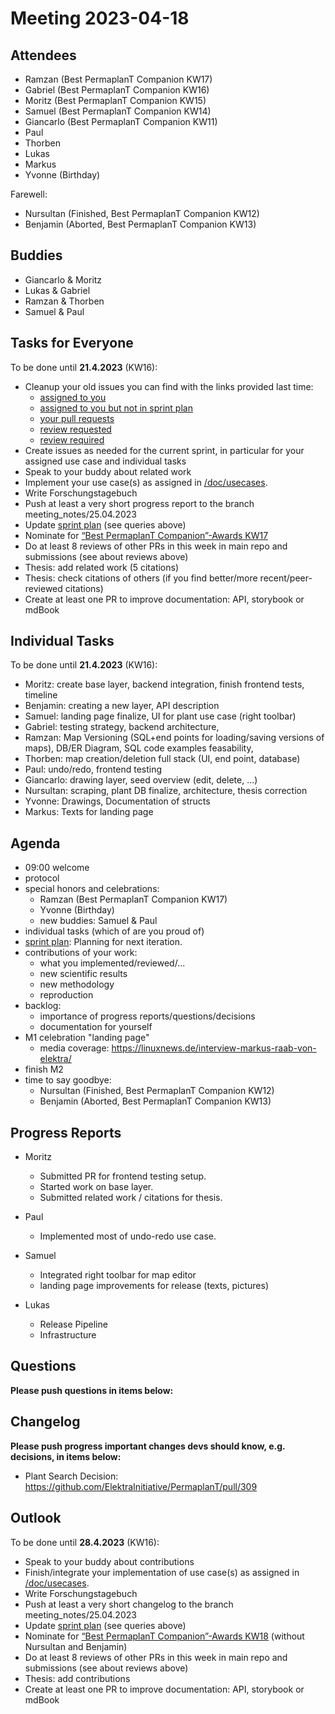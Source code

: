 # Meeting 2023-04-18

## Attendees

- Ramzan (Best PermaplanT Companion KW17)
- Gabriel (Best PermaplanT Companion KW16)
- Moritz (Best PermaplanT Companion KW15)
- Samuel (Best PermaplanT Companion KW14)
- Giancarlo (Best PermaplanT Companion KW11)
- Paul
- Thorben
- Lukas
- Markus
- Yvonne (Birthday)

Farewell:

- Nursultan (Finished, Best PermaplanT Companion KW12)
- Benjamin (Aborted, Best PermaplanT Companion KW13)

## Buddies

- Giancarlo & Moritz
- Lukas & Gabriel
- Ramzan & Thorben
- Samuel & Paul

## Tasks for Everyone

To be done until **21.4.2023** (KW16):

- Cleanup your old issues you can find with the links provided last time:
  - [assigned to you](https://github.com/ElektraInitiative/PermaplanT/issues?q=is%3Aopen+assignee%3A%40me)
  - [assigned to you but not in sprint plan](https://github.com/ElektraInitiative/PermaplanT/issues?q=is%3Aopen+assignee%3A%40me+no:project)
  - [your pull requests](https://github.com/ElektraInitiative/PermaplanT/pulls/@me)
  - [review requested](https://github.com/ElektraInitiative/PermaplanT/pulls/review-requested/@me)
  - [review required](https://github.com/ElektraInitiative/PermaplanT/pulls?q=is%3Apr+review%3Arequired+is%3Aopen+)
- Create issues as needed for the current sprint, in particular for your assigned use case and individual tasks
- Speak to your buddy about related work
- Implement your use case(s) as assigned in [/doc/usecases](/doc/usecases).
- Write Forschungstagebuch
- Push at least a very short progress report to the branch meeting_notes/25.04.2023
- Update [sprint plan](https://github.com/orgs/ElektraInitiative/projects/4/) (see queries above)
- Nominate for [“Best PermaplanT Companion”-Awards KW17](https://nextcloud.markus-raab.org/nextcloud/index.php/apps/polls/vote/14)
- Do at least 8 reviews of other PRs in this week in main repo and submissions (see about reviews above)
- Thesis: add related work (5 citations)
- Thesis: check citations of others (if you find better/more recent/peer-reviewed citations)
- Create at least one PR to improve documentation: API, storybook or mdBook

## Individual Tasks

To be done until **21.4.2023** (KW16):

- Moritz: create base layer, backend integration, finish frontend tests, timeline
- Benjamin: creating a new layer, API description
- Samuel: landing page finalize, UI for plant use case (right toolbar)
- Gabriel: testing strategy, backend architecture,
- Ramzan: Map Versioning (SQL+end points for loading/saving versions of maps), DB/ER Diagram, SQL code examples feasability,
- Thorben: map creation/deletion full stack (UI, end point, database)
- Paul: undo/redo, frontend testing
- Giancarlo: drawing layer, seed overview (edit, delete, ...)
- Nursultan: scraping, plant DB finalize, architecture, thesis correction
- Yvonne: Drawings, Documentation of structs
- Markus: Texts for landing page

## Agenda

- 09:00 welcome
- protocol
- special honors and celebrations:
  - Ramzan (Best PermaplanT Companion KW17)
  - Yvonne (Birthday)
  - new buddies: Samuel & Paul
- individual tasks (which of are you proud of)
- [sprint plan](https://github.com/orgs/ElektraInitiative/projects/4/): Planning for next iteration.
- contributions of your work:
  - what you implemented/reviewed/...
  - new scientific results
  - new methodology
  - reproduction
- backlog:
  - importance of progress reports/questions/decisions
  - documentation for yourself
- M1 celebration "landing page"
  - media coverage: https://linuxnews.de/interview-markus-raab-von-elektra/
- finish M2
- time to say goodbye:
  - Nursultan (Finished, Best PermaplanT Companion KW12)
  - Benjamin (Aborted, Best PermaplanT Companion KW13)

## Progress Reports

- Moritz

  - Submitted PR for frontend testing setup.
  - Started work on base layer.
  - Submitted related work / citations for thesis.

- Paul

  - Implemented most of undo-redo use case.

- Samuel
  - Integrated right toolbar for map editor
  - landing page improvements for release (texts, pictures)

- Lukas
  - Release Pipeline
  - Infrastructure

## Questions

**Please push questions in items below:**

## Changelog

**Please push progress important changes devs should know, e.g. decisions, in items below:**

- Plant Search Decision: https://github.com/ElektraInitiative/PermaplanT/pull/309

## Outlook

To be done until **28.4.2023** (KW16):

- Speak to your buddy about contributions
- Finish/integrate your implementation of use case(s) as assigned in [/doc/usecases](/doc/usecases).
- Write Forschungstagebuch
- Push at least a very short changelog to the branch meeting_notes/25.04.2023
- Update [sprint plan](https://github.com/orgs/ElektraInitiative/projects/4/) (see queries above)
- Nominate for [“Best PermaplanT Companion”-Awards KW18](https://nextcloud.markus-raab.org/nextcloud/index.php/apps/polls/vote/15) (without Nursultan and Benjamin)
- Do at least 8 reviews of other PRs in this week in main repo and submissions (see about reviews above)
- Thesis: add contributions
- Create at least one PR to improve documentation: API, storybook or mdBook
